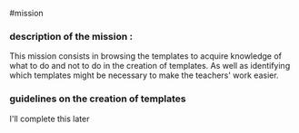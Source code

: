 #mission 
### description of the mission :

This mission consists in browsing the templates to acquire knowledge of what to do and not to do in the creation of templates. As well as identifying which templates might be necessary to make the teachers' work easier. 

### guidelines on the creation of templates

I'll complete this later